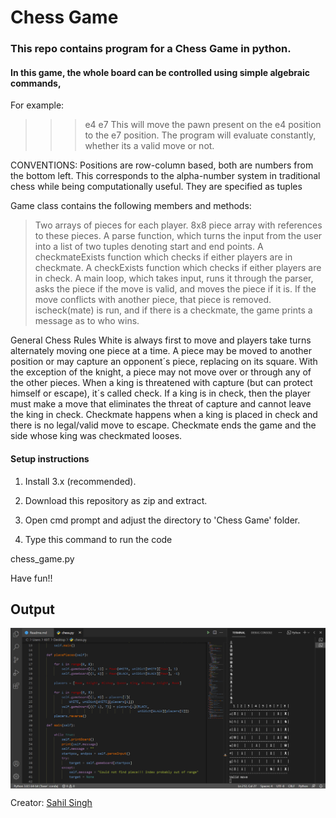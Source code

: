 # Chess Game
### This repo contains program for a Chess Game in python.

#### In this game, the whole board can be controlled using simple algebraic commands, 
For example:
>>>e4 e7
This will move the pawn present on the e4 position to the e7 position. The program will evaluate constantly, whether its a valid move or not.

CONVENTIONS: Positions are row-column based, both are numbers from the bottom left. This corresponds to the alpha-number system in traditional chess while being computationally useful. They are specified as tuples

Game class contains the following members and methods:
> Two arrays of pieces for each player.
> 8x8 piece array with references to these pieces.
> A parse function, which turns the input from the user into a list of two tuples denoting start and end points.
> A checkmateExists function which checks if either players are in checkmate.
> A checkExists function which checks if either players are in check.
> A main loop, which takes input, runs it through the parser, asks the piece if the move is valid, and moves the piece if it is. If the move conflicts with another piece, that piece is removed. ischeck(mate) is run, and if there is a checkmate, the game prints a message as to who wins.

General Chess Rules
White is always first to move and players take turns alternately moving one piece at a time. A piece may be moved to another position or may capture an opponent´s piece, replacing on its square. With the exception of the knight, a piece may not move over or through any of the other pieces. When a king is threatened with capture (but can protect himself or escape), it´s called check. If a king is in check, then the player must make a move that eliminates the threat of capture and cannot leave the king in check. Checkmate happens when a king is placed in check and there is no legal/valid move to escape. Checkmate ends the game and the side whose king was checkmated looses.

#### Setup instructions
1. Install 3.x (recommended).

2. Download this repository as zip and extract.

4. Open cmd prompt and adjust the directory to 'Chess Game' folder.

5. Type this command to run the code

chess_game.py

Have fun!!

## Output
<img align="center" alt="output" src="Images/img.jpg"/>

Creator: [Sahil Singh](https://github.com/sahilsingh2402)

